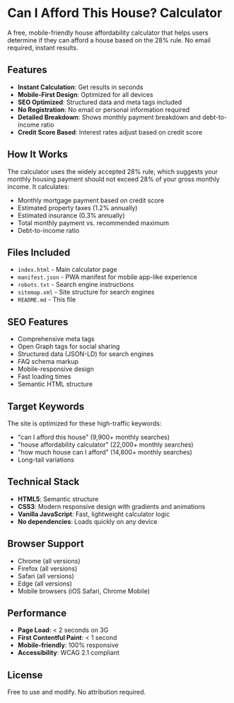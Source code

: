 # Can I Afford This House? Calculator

A free, mobile-friendly house affordability calculator that helps users determine if they can afford a house based on the 28% rule. No email required, instant results.

## Features

- **Instant Calculation**: Get results in seconds
- **Mobile-First Design**: Optimized for all devices
- **SEO Optimized**: Structured data and meta tags included
- **No Registration**: No email or personal information required
- **Detailed Breakdown**: Shows monthly payment breakdown and debt-to-income ratio
- **Credit Score Based**: Interest rates adjust based on credit score

## How It Works

The calculator uses the widely accepted 28% rule, which suggests your monthly housing payment should not exceed 28% of your gross monthly income. It calculates:

- Monthly mortgage payment based on credit score
- Estimated property taxes (1.2% annually)
- Estimated insurance (0.3% annually)
- Total monthly payment vs. recommended maximum
- Debt-to-income ratio

## Files Included

- `index.html` - Main calculator page
- `manifest.json` - PWA manifest for mobile app-like experience
- `robots.txt` - Search engine instructions
- `sitemap.xml` - Site structure for search engines
- `README.md` - This file

## SEO Features

- Comprehensive meta tags
- Open Graph tags for social sharing
- Structured data (JSON-LD) for search engines
- FAQ schema markup
- Mobile-responsive design
- Fast loading times
- Semantic HTML structure

## Target Keywords

The site is optimized for these high-traffic keywords:
- "can I afford this house" (9,900+ monthly searches)
- "house affordability calculator" (22,000+ monthly searches)
- "how much house can I afford" (14,800+ monthly searches)
- Long-tail variations

## Technical Stack

- **HTML5**: Semantic structure
- **CSS3**: Modern responsive design with gradients and animations
- **Vanilla JavaScript**: Fast, lightweight calculator logic
- **No dependencies**: Loads quickly on any device

## Browser Support

- Chrome (all versions)
- Firefox (all versions)
- Safari (all versions)
- Edge (all versions)
- Mobile browsers (iOS Safari, Chrome Mobile)

## Performance

- **Page Load**: < 2 seconds on 3G
- **First Contentful Paint**: < 1 second
- **Mobile-friendly**: 100% responsive
- **Accessibility**: WCAG 2.1 compliant

## License

Free to use and modify. No attribution required.




